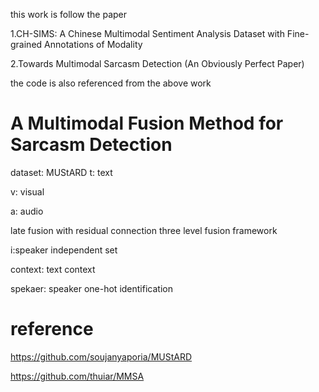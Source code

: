 this work is follow the paper

1.CH-SIMS: A Chinese Multimodal Sentiment Analysis Dataset
with Fine-grained Annotations of Modality

2.Towards Multimodal Sarcasm Detection
(An Obviously Perfect Paper)

the code is also referenced from  the above work

# A Multimodal Fusion Method for Sarcasm Detection


dataset: MUStARD
t: text

v: visual

a: audio

 late fusion with residual connection three level fusion framework

i:speaker independent set

context: text context

spekaer: speaker one-hot identification
 
 
# reference
 
https://github.com/soujanyaporia/MUStARD

https://github.com/thuiar/MMSA




 
